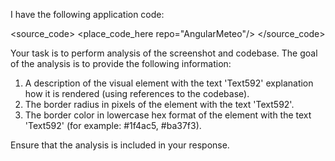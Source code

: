 I have the following application code:

<source_code>
<place_code_here repo="AngularMeteo"/>
</source_code>

Your task is to perform analysis of the screenshot and codebase. The goal of the analysis is to provide the following information:
1) A description of the visual element with the text 'Text592' explanation how it is rendered (using references to the codebase).
1) The border radius in pixels of the element with the text 'Text592'.
2) The border color in lowercase hex format of the element with the text 'Text592' (for example: #1f4ac5, #ba37f3).

Ensure that the analysis is included in your response.
